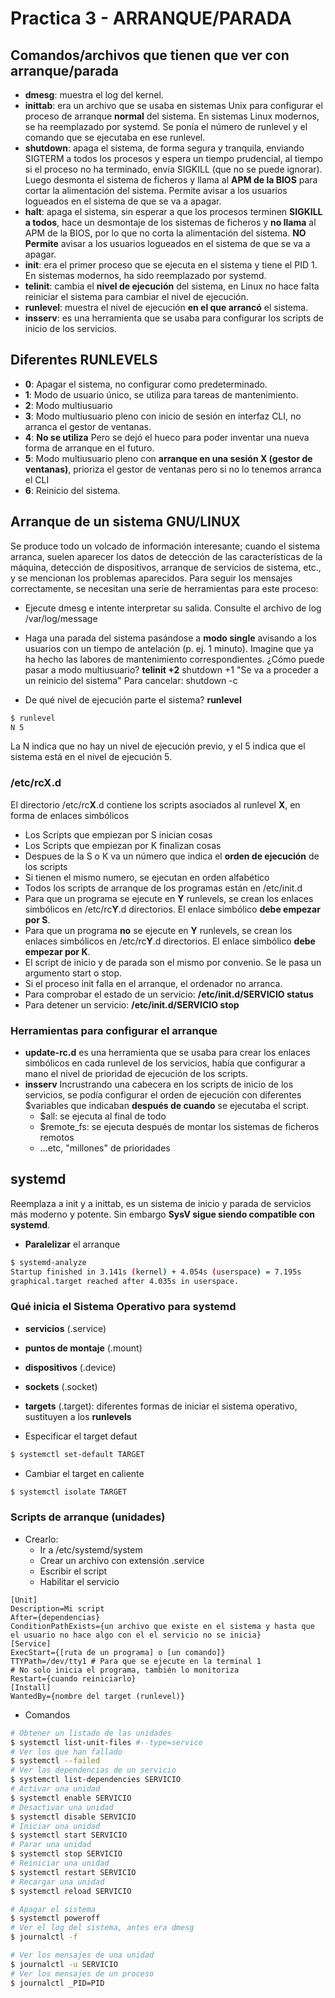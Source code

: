 # Practica 3 - ARRANQUE/PARADA
## Comandos/archivos que tienen que ver con arranque/parada
- **dmesg**: muestra el log del kernel.
- **inittab**: era un archivo que se usaba en sistemas Unix para configurar el proceso de arranque **normal** del sistema. En sistemas Linux modernos, se ha reemplazado por systemd.
Se ponía el número de runlevel y el comando que se ejecutaba en ese runlevel.
- **shutdown**: apaga el sistema, de forma segura y tranquila, enviando SIGTERM a todos los procesos y espera un tiempo prudencial, al tiempo si el proceso no ha terminado, envía SIGKILL (que no se puede ignorar). Luego desmonta el sistema de ficheros y llama al **APM de la BIOS** para cortar la alimentación del sistema.
Permite avisar a los usuarios logueados en el sistema de que se va a apagar.
- **halt**: apaga el sistema, sin esperar a que los procesos terminen **SIGKILL a todos**, hace un desmontaje de los sistemas de ficheros y **no llama** al APM de la BIOS, por lo que no corta la alimentación del sistema.
**NO Permite** avisar a los usuarios logueados en el sistema de que se va a apagar.
- **init**: era el primer proceso que se ejecuta en el sistema y tiene el PID 1. En sistemas modernos, ha sido reemplazado por systemd.
- **telinit**: cambia el **nivel de ejecución** del sistema, en Linux no hace falta reiniciar el sistema para cambiar el nivel de ejecución.
- **runlevel**: muestra el nivel de ejecución **en el que arrancó** el sistema.
- **insserv**: es una herramienta que se usaba para configurar los scripts de inicio de los servicios.

## Diferentes RUNLEVELS
- **0**: Apagar el sistema, no configurar como predeterminado.
- **1**: Modo de usuario único, se utiliza para tareas de mantenimiento.
- **2**: Modo multiusuario
- **3**: Modo multiusuario pleno con inicio de sesión en interfaz CLI, no arranca el gestor de ventanas.
- **4**: **No se utiliza** Pero se dejó el hueco para poder inventar una nueva forma de arranque en el futuro.
- **5**: Modo multiusuario pleno con **arranque en una sesión X (gestor de ventanas)**, prioriza el gestor de ventanas pero si no lo tenemos arranca el CLI
- **6**: Reinicio del sistema.

## Arranque de un sistema GNU/LINUX

Se produce todo un volcado de información interesante; cuando el sistema arranca, suelen aparecer los datos de detección de las características de la máquina, detección de dispositivos, arranque de servicios de sistema, etc., y se mencionan los problemas aparecidos. Para seguir los mensajes correctamente, se necesitan una serie de herramientas para este proceso:

- Ejecute dmesg e intente interpretar su salida. Consulte el archivo de log /var/log/message
- Haga una parada del sistema pasándose a **modo single** avisando a los usuarios con un tiempo de antelación (p. ej. 1 minuto). Imagine que ya ha hecho las labores de mantenimiento correspondientes.
¿Cómo puede pasar a modo multiusuario? **telinit +2**
shutdown +1 "Se va a proceder a un reinicio del sistema"
Para cancelar: shutdown -c

- De qué nivel de ejecución parte el sistema? **runlevel**

```sh
$ runlevel
N 5
```

La N indica que no hay un nivel de ejecución previo, y el 5 indica que el sistema está en el nivel de ejecución 5.
### /etc/rc**X**.d
El directorio /etc/rc**X**.d contiene los scripts asociados al runlevel **X**, en forma de enlaces simbólicos
- Los Scripts que empiezan por S inician cosas
- Los Scripts que empiezan por K finalizan cosas
- Despues de la S o K va un número que indica el **orden de ejecución** de los scripts
- Si tienen el mismo numero, se ejecutan en orden alfabético
- Todos los scripts de arranque de los programas están en /etc/init.d
- Para que un programa se ejecute en **Y** runlevels, se crean los enlaces simbólicos en /etc/rc**Y**.d directorios. El enlace simbólico **debe empezar por S**.
- Para que un programa **no** se ejecute en **Y** runlevels, se crean los enlaces simbólicos en /etc/rc**Y**.d directorios. El enlace simbólico **debe empezar por K**.
- El script de inicio y de parada son el mismo por convenio. Se le pasa un argumento start o stop.
- Si el proceso init falla en el arranque, el ordenador no arranca.
- Para comprobar el estado de un servicio: **/etc/init.d/SERVICIO status**
- Para detener un servicio: **/etc/init.d/SERVICIO stop**

### Herramientas para configurar el arranque
- **update-rc.d** es una herramienta que se usaba para crear los enlaces simbólicos en cada runlevel de los servicios, había que configurar a mano el nivel de prioridad de ejecución de los scripts.
- **insserv** Incrustrando una cabecera en los scripts de inicio de los servicios, se podía configurar el orden de ejecución con diferentes $variables que indicaban **después de cuando** se ejecutaba el script.
  - $all: se ejecuta al final de todo
  - $remote_fs: se ejecuta después de montar los sistemas de ficheros remotos
  - ...etc, "millones" de prioridades

## systemd
Reemplaza a init y a inittab, es un sistema de inicio y parada de servicios más moderno y potente. Sin embargo **SysV sigue siendo compatible con systemd**.

- **Paralelizar** el arranque
```sh
$ systemd-analyze
Startup finished in 3.141s (kernel) + 4.054s (userspace) = 7.195s
graphical.target reached after 4.035s in userspace.
```

### Qué inicia el Sistema Operativo para **systemd**
- **servicios** (.service)
- **puntos de montaje** (.mount)
- **dispositivos** (.device)
- **sockets** (.socket)
- **targets** (.target): diferentes formas de iniciar el sistema operativo, sustituyen a los **runlevels**

- Especificar el target defaut
```sh
$ systemctl set-default TARGET
```

- Cambiar el target en caliente
```sh
$ systemctl isolate TARGET
```

### Scripts de arranque (unidades)
- Crearlo:
  - Ir a /etc/systemd/system
  - Crear un archivo con extensión .service
  - Escribir el script
  - Habilitar el servicio
```service
[Unit]
Description=Mi script
After={dependencias}
ConditionPathExists={un archivo que existe en el sistema y hasta que el usuario no hace algo con el el servicio no se inicia}
[Service]
ExecStart={[ruta de un programa] o [un comando]}
TTYPath=/dev/tty1 # Para que se ejecute en la terminal 1
# No solo inicia el programa, también lo monitoriza
Restart={cuando reiniciarlo}
[Install]
WantedBy={nombre del target (runlevel)}
```


- Comandos
```sh
# Obtener un listado de las unidades
$ systemctl list-unit-files #--type=service
# Ver los que han fallado
$ systemctl --failed
# Ver las dependencias de un servicio
$ systemctl list-dependencies SERVICIO
# Activar una unidad
$ systemctl enable SERVICIO
# Desactivar una unidad
$ systemctl disable SERVICIO
# Iniciar una unidad
$ systemctl start SERVICIO
# Parar una unidad
$ systemctl stop SERVICIO
# Reiniciar una unidad
$ systemctl restart SERVICIO
# Recargar una unidad
$ systemctl reload SERVICIO

# Apagar el sistema
$ systemctl poweroff
# Ver el log del sistema, antes era dmesg
$ journalctl -f

# Ver los mensajes de una unidad
$ journalctl -u SERVICIO
# Ver los mensajes de un proceso
$ journalctl _PID=PID
```
